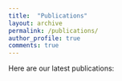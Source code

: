 ```yaml
---
title:  "Publications"
layout: archive
permalink: /publications/
author_profile: true
comments: true
---
```


Here are our latest publications:

